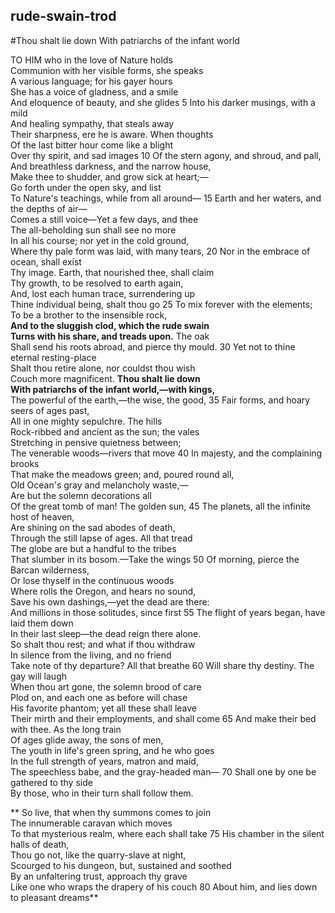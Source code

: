 ## rude-swain-trod
#Thou shalt lie down With patriarchs of the infant world

 
  TO HIM who in the love of Nature holds	 
Communion with her visible forms, she speaks	 
A various language; for his gayer hours	 
She has a voice of gladness, and a smile	 
And eloquence of beauty, and she glides	         5
Into his darker musings, with a mild	 
And healing sympathy, that steals away	 
Their sharpness, ere he is aware. When thoughts	 
Of the last bitter hour come like a blight	 
Over thy spirit, and sad images	  10
Of the stern agony, and shroud, and pall,	 
And breathless darkness, and the narrow house,	 
Make thee to shudder, and grow sick at heart;—	 
Go forth under the open sky, and list	 
To Nature's teachings, while from all around—	  15
Earth and her waters, and the depths of air—	 
Comes a still voice—Yet a few days, and thee	 
The all-beholding sun shall see no more	 
In all his course; nor yet in the cold ground,	 
Where thy pale form was laid, with many tears,	  20
Nor in the embrace of ocean, shall exist	 
Thy image. Earth, that nourished thee, shall claim	 
Thy growth, to be resolved to earth again,	 
And, lost each human trace, surrendering up	 
Thine individual being, shalt thou go	  25
To mix forever with the elements;	 
To be a brother to the insensible rock,	 
**And to the sluggish clod, which the rude swain  
Turns with his share, and treads upon.** The oak	 
Shall send his roots abroad, and pierce thy mould.	  30
  Yet not to thine eternal resting-place	 
Shalt thou retire alone, nor couldst thou wish	 
Couch more magnificent. **Thou shalt lie down  
With patriarchs of the infant world,—with kings,**	 
The powerful of the earth,—the wise, the good,	  35
Fair forms, and hoary seers of ages past,	 
All in one mighty sepulchre. The hills	 
Rock-ribbed and ancient as the sun; the vales	 
Stretching in pensive quietness between;	 
The venerable woods—rivers that move	  40
In majesty, and the complaining brooks	 
That make the meadows green; and, poured round all,	 
Old Ocean's gray and melancholy waste,—	 
Are but the solemn decorations all	 
Of the great tomb of man! The golden sun,	  45
The planets, all the infinite host of heaven,	 
Are shining on the sad abodes of death,	 
Through the still lapse of ages. All that tread	 
The globe are but a handful to the tribes	 
That slumber in its bosom.—Take the wings	  50
Of morning, pierce the Barcan wilderness,	 
Or lose thyself in the continuous woods	 
Where rolls the Oregon, and hears no sound,	 
Save his own dashings,—yet the dead are there:	 
And millions in those solitudes, since first	  55
The flight of years began, have laid them down	 
In their last sleep—the dead reign there alone.	 
So shalt thou rest; and what if thou withdraw	 
In silence from the living, and no friend	 
Take note of thy departure? All that breathe	  60
Will share thy destiny. The gay will laugh	 
When thou art gone, the solemn brood of care	 
Plod on, and each one as before will chase	 
His favorite phantom; yet all these shall leave	 
Their mirth and their employments, and shall come	  65
And make their bed with thee. As the long train	 
Of ages glide away, the sons of men,	 
The youth in life's green spring, and he who goes	 
In the full strength of years, matron and maid,	 
The speechless babe, and the gray-headed man—	  70
Shall one by one be gathered to thy side	 
By those, who in their turn shall follow them.	 
  
**  So live, that when thy summons comes to join	 
The innumerable caravan which moves	 
To that mysterious realm, where each shall take	  75
His chamber in the silent halls of death,	 
Thou go not, like the quarry-slave at night,	 
Scourged to his dungeon, but, sustained and soothed	 
By an unfaltering trust, approach thy grave	 
Like one who wraps the drapery of his couch	  80
About him, and lies down to pleasant dreams**
